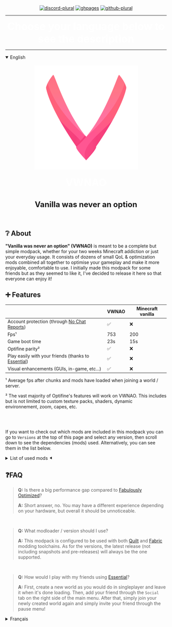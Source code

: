 <div>
<center>
<a href="https://discord.gg/53FC6dyn8n"><img alt="discord-plural" height="56" src="https://cdn.jsdelivr.net/npm/@intergrav/devins-badges@3/assets/cozy/social/discord-plural_vector.svg" title="Anything you could ask yourself about this modpack can and will be answered here :)"></a>
<a href="https://github.com/Alixxx-please/vwnao"><img alt="ghpages" height="56" src="https://cdn.jsdelivr.net/npm/@intergrav/devins-badges@3/assets/cozy/documentation/ghpages_vector.svg"></a>
<a href="https://github.com/Alixxx-please/vwnao"><img alt="github-plural" height="56" src="https://cdn.jsdelivr.net/npm/@intergrav/devins-badges@3/assets/cozy/social/github-plural_vector.svg"></a>
</center>
</div>

---

<div>
<center>
<strong>
<font size="6" color="#ffffff">
<b>
Choose your language below to see the description
</b>
</font>
</strong>
</center>
</div>

---

<details open>
<summary>English</summary>
<br>

<div>
<center>
<img src="https://raw.githubusercontent.com/Alixxx-please/vwnao/main/My%20project.png" alt="VWNAO" width="325" height="325">
<br>
<br>
<font size="6" color="#ffffff">
<b>
VWNAO
</b>
</font>
</center>
</div>

<br>
<br>

<center>
<font size="5">
<b>
Vanilla was never an option
</b>
</font>
</center>

<br>
<br>

## ❔ **About**

**"Vanilla was never an option" (VWNAO)** is meant to be a complete but simple modpack, whether for your two weeks Minecraft addiction or just your everyday usage. It consists of dozens of small QoL & optimization mods combined all together to optimise your gameplay and make it more enjoyable, comfortable to use. I initially made this modpack for some friends but as they seemed to like it, I've decided to release it here so that everyone can enjoy it!

## ➕ **Features**

<center>

|                                                                                           | VWNAO | Minecraft vanilla |
|-------------------------------------------------------------------------------------------|-------|-------------------|
| Account protection (through [No Chat Reports](https://modrinth.com/mod/no-chat-reports))  | ✅     | ❌                 |
| Fps¹                                                                                      | 753   | 200               |
| Game boot time                                                                            | 23s    | 15s                |
| Optifine parity²                                                                          | ✅     | ❌                 |
| Play easily with your friends (thanks to [Essential](https://modrinth.com/mod/essential)) | ✅     | ❌                 |
| Visual enhancements (GUIs, in-game, etc...)                                               | ✅     | ❌                 |
</center>

¹ Average fps after chunks and mods have loaded when joining a world / server.

² The vast majority of Optifine's features will work on VWNAO. This includes but is not limited to custom texture packs, shaders, dynamic environnement, zoom, capes, etc.
##
<br>

If you want to check out which mods are included in this modpack you can go to `Versions` at the top of this page and select any version, then scroll down to see the dependencies (mods) used. Alternatively, you can see them in the list below.


<details>
<summary>List of used mods ⯇</summary>
<br> <p>
• Sound Physics Remastered

• EMI

• ViaFabricPlus

• Jade

• Simple Voice Chat

• Presence Footsteps

• Iris Shaders

• Mod Menu

• Quilted Fabric API

• Indium

• Essential

• Falling Leaves

• Blur

• Sodium

• No Chat Reports

• Lithium

• FerriteCore

• LambDynamicLights

• Memory Leak Fix

• Concurrent Chunk Management Engine

• FastLoad

• Starlight

• Reese's Sodium Options

• Sodium Extra

• Visuality
<br>
• Cloth Config API

• Smooth Boot

• Chat Heads

• ExtraSounds

• Immersive Portals

• AmbientSounds
<br>
• CreativeCore

• Terralith

• Fabric Seasons

• OstOverhaul

• AppleSkin
</p>
</details>


## ❓**FAQ**
> **Q:** Is there a big performance gap compared to [Fabulously Optimized](https://modrinth.com/modpack/fabulously-optimized)?
>
> **A:** Short answer, no. You may have a different experience depending on your hardware, but overall it should be unnoticeable.

<br>

> **Q:** What modloader / version should I use?
>
> **A:** This modpack is configured to be used with both [Quilt](https://quiltmc.org/en) and [Fabric](https://fabricmc.net) modding toolchains. As for the versions, the latest release (not including snapshots and pre-releases) will always be the one supported.

<br>

> **Q:** How would I play with my friends using [Essential](https://modrinth.com/mod/essential)?
>
> **A:** First, create a new world as you would do in singleplayer and leave it when it's done loading. Then, add your friend through the `Social` tab on the right side of the main menu. After that, simply join your newly created world again and simply invite your friend through the pause menu!
</details>



<details>
<summary>Français</summary>
<br>

En cours d'écriture !
</details>
